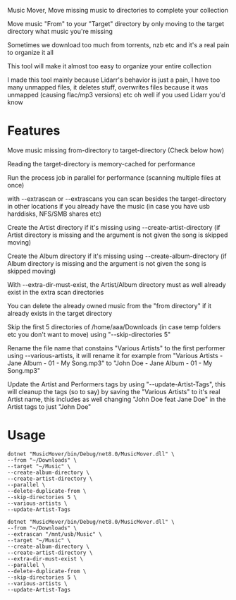 Music Mover, Move missing music to directories to complete your collection

Move music "From" to your "Target" directory by only moving to the target directory what music you're missing

Sometimes we download too much from torrents, nzb etc and it's a real pain to organize it all

This tool will make it almost too easy to organize your entire collection

I made this tool mainly because Lidarr's behavior is just a pain, I have too many unmapped files, it deletes stuff, overwrites files because it was unmapped (causing flac/mp3 versions) etc oh well if you used Lidarr you'd know

# Features
Move music missing from-directory to target-directory (Check below how)

Reading the target-directory is memory-cached for performance

Run the process job in parallel for performance (scanning multiple files at once)

with --extrascan or --extrascans you can scan besides the target-directory in other locations if you already have the music (in case you have usb harddisks, NFS/SMB shares etc)

Create the Artist directory if it's missing using --create-artist-directory (if Artist directory is missing and the argument is not given the song is skipped moving)

Create the Album directory if it's missing using --create-album-directory (if Album directory is missing and the argument is not given the song is skipped moving)

With --extra-dir-must-exist, the Artist/Album directory must as well already exist in the extra scan directories

You can delete the already owned music from the "from directory" if it already exists in the target directory

Skip the first 5 directories of /home/aaa/Downloads (in case temp folders etc you don't want to move) using "--skip-directories 5"

Rename the file name that constains "Various Artists" to the first performer using --various-artists, it will rename it for example from "Various Artists - Jane Album - 01 - My Song.mp3" to "John Doe - Jane Album - 01 - My Song.mp3"

Update the Artist and Performers tags by using "--update-Artist-Tags", this will cleanup the tags (so to say) by saving the "Various Artists" to it's real Artist name, this includes as well changing "John Doe feat Jane Doe" in the Artist tags to just "John Doe"

# Usage
```
dotnet "MusicMover/bin/Debug/net8.0/MusicMover.dll" \
--from "~/Downloads" \
--target "~/Music" \
--create-album-directory \
--create-artist-directory \
--parallel \
--delete-duplicate-from \
--skip-directories 5 \
--various-artists \
--update-Artist-Tags
```
```
dotnet "MusicMover/bin/Debug/net8.0/MusicMover.dll" \
--from "~/Downloads" \
--extrascan "/mnt/usb/Music" \
--target "~/Music" \
--create-album-directory \
--create-artist-directory \
--extra-dir-must-exist \
--parallel \
--delete-duplicate-from \
--skip-directories 5 \
--various-artists \
--update-Artist-Tags
```
